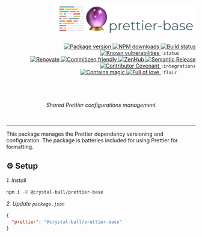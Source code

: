 <div align="right">
  <h1>
    <img height=75 src="./docs/assets/readme-header.png" alt="Crystal Ball Projects documentation"/>
  </h1>

  <!-- prettier-ignore-start -->
  <a href="https://www.npmjs.com/package/@crystal-ball/prettier-base">
    <img src="https://img.shields.io/npm/v/@crystal-ball/prettier-base" alt="Package version" valign="text-top"/>
  </a>
  <a href="https://www.npmjs.com/package/@crystal-ball/prettier-base">
    <img src="https://img.shields.io/npm/dt/@crystal-ball/prettier-base?color=blue" alt="NPM downloads" valign="text-top" />
  </a>
  <a href="https://github.com/crystal-ball/prettier-base/actions?workflow=CI%2FCD">
    <img src="https://github.com/crystal-ball/prettier-base/workflows/CI%2FCD/badge.svg" alt="Build status" valign="text-top" />
  </a>
  <a href="https://snyk.io/test/github/crystal-ball/prettier-base?targetFile=package.json">
    <img src="https://snyk.io/test/github/crystal-ball/prettier-base/badge.svg?targetFile=package.json" alt="Known vulnerabilities" valign="text-top" />
  </a>
  <code>:status&nbsp;&nbsp;&nbsp;&nbsp;&nbsp;&nbsp;</code>

  <br />
  <a href="https://renovatebot.com/">
    <img src="https://img.shields.io/badge/Renovate-enabled-32c3c2.svg" alt="Renovate" valign="text-top" />
  </a>
  <a href="https://commitizen.github.io/cz-cli/">
    <img src="https://img.shields.io/badge/Commitizen-%E2%9C%93%20friendly-10e67b" alt="Commitizen friendly" valign="text-top" />
  </a>
  <a href="https://github.com/crystal-ball/prettier-base#workspaces/-projects-5b88b5c9af3c0a2186966767/board?repos=183626595">
    <img src="https://img.shields.io/badge/ZenHub-managed-5e60ba.svg" alt="ZenHub" valign="text-top" />
  </a>
  <a href="https://semantic-release.gitbook.io/semantic-release/">
    <img src="https://img.shields.io/badge/%F0%9F%93%A6%F0%9F%9A%80-semantic_release-e10079.svg" alt="Semantic Release" valign="text-top"/>
  </a>
  <a href="./CODE_OF_CONDUCT.md">
    <img src="https://img.shields.io/badge/Contributor%20Covenant-v2.0-de8cf2.svg" alt="Contributor Covenant" valign="text-top" />
  </a>
  <code>:integrations</code>

  <br />
  <a href="https://github.com/crystal-ball">
    <img src="https://img.shields.io/badge/%F0%9F%94%AE%E2%9C%A8-contains_magic-D831D7.svg" alt="Contains magic" valign="text-top" />
  </a>
  <a href="https://github.com/crystal-ball/crystal-ball.github.io">
    <img src="https://img.shields.io/badge/%F0%9F%92%96%F0%9F%8C%88-full_of_love-F5499E.svg" alt="Full of love" valign="text-top" />
  </a>
  <code>:flair&nbsp;&nbsp;&nbsp;&nbsp;&nbsp;&nbsp;&nbsp;</code>
  <!-- prettier-ignore-end -->

  <h1></h1>
  <br />
  <p align="center">
    <em>Shared Prettier configurations management</em>
  </p>
  <br />
</div>

---

This package manages the Prettier dependency versioning and configuration. The
package is batteries included for using Prettier for formatting.

## ⚙️ Setup

_1. Install_

```sh
npm i -D @crystal-ball/prettier-base
```

_2. Update `package.json`_

```json
{
  "prettier": "@crystal-ball/prettier-base"
}
```
